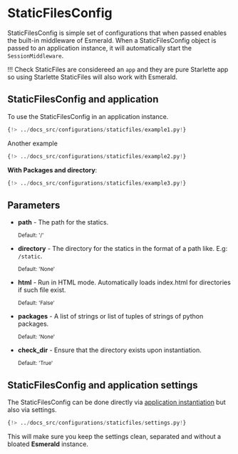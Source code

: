 # StaticFilesConfig

StaticFilesConfig is simple set of configurations that when passed enables the built-in middleware of Esmerald.
When a StaticFilesConfig object is passed to an application instance, it will automatically start the `SessionMiddleware`.

!!! Check
    StaticFiles are considereed an `app` and they are pure Starlette app so using Starlette StaticFiles
    will also work with Esmerald.

## StaticFilesConfig and application

To use the StaticFilesConfig in an application instance.

```python hl_lines="1 9"
{!> ../docs_src/configurations/staticfiles/example1.py!}
```

Another example

```python hl_lines="1 10"
{!> ../docs_src/configurations/staticfiles/example2.py!}
```

**With Packages and directory**:

```python hl_lines="1 10"
{!> ../docs_src/configurations/staticfiles/example3.py!}
```

## Parameters

* **path** - The path for the statics.

    <sup>Default: '/'</sup>

* **directory** - The directory for the statics in the format of a path like. E.g: `/static`.

    <sup>Default: 'None'</sup>

* **html** - Run in HTML mode. Automatically loads index.html for directories if such file exist.

    <sup>Default: 'False'</sup>

* **packages** - A list of strings or list of tuples of strings of python packages.

    <sup>Default: 'None'</sup>

* **check_dir** - Ensure that the directory exists upon instantiation.

    <sup>Default: 'True'</sup>

## StaticFilesConfig and application settings

The StaticFilesConfig can be done directly via [application instantiation](#staticfilesconfig-and-application)
but also via settings.

```python
{!> ../docs_src/configurations/staticfiles/settings.py!}
```

This will make sure you keep the settings clean, separated and without a bloated **Esmerald** instance.
